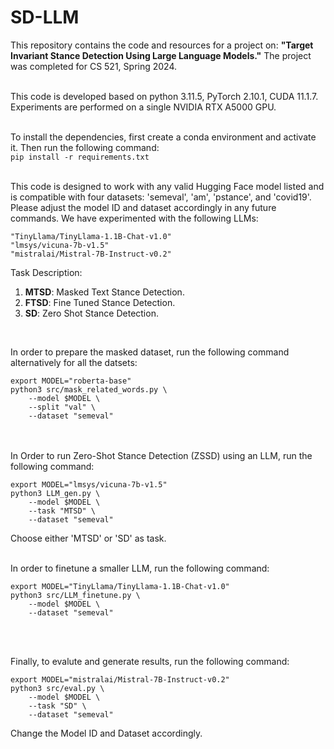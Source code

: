 # SD-LLM
This repository contains the code and resources for a project on: __"Target Invariant Stance Detection Using Large Language Models."__ The project was completed for CS 521, Spring 2024.<br><br>

This code is developed based on python 3.11.5, PyTorch 2.10.1, CUDA 11.1.7. Experiments are performed on a single NVIDIA RTX A5000 GPU.<br><br>



To install the dependencies, first create a conda environment and activate it. Then run the following command:<br>
`pip install -r requirements.txt` <br><br>


This code is designed to work with any valid Hugging Face model listed and is compatible with four datasets: 'semeval', 'am', 'pstance', and 'covid19'. Please adjust the model ID and dataset accordingly in any future commands.
We have experimented with the following LLMs:<br>
```
"TinyLlama/TinyLlama-1.1B-Chat-v1.0"
"lmsys/vicuna-7b-v1.5"
"mistralai/Mistral-7B-Instruct-v0.2"
```

Task Description:<br>
1. **MTSD**: Masked Text Stance Detection.<br>
2. **FTSD**: Fine Tuned Stance Detection.<br>
3. **SD**: Zero Shot Stance Detection.<br>
<br>

In order to prepare the masked dataset, run the following command alternatively for all the datsets:<br>
```
export MODEL="roberta-base" 
python3 src/mask_related_words.py \
    --model $MODEL \
    --split "val" \
    --dataset "semeval"
```

<br><br>
In Order to run Zero-Shot Stance Detection (ZSSD) using an LLM, run the following command:<br>

```
export MODEL="lmsys/vicuna-7b-v1.5"
python3 LLM_gen.py \
    --model $MODEL \
    --task "MTSD" \
    --dataset "semeval"
```
Choose either 'MTSD' or 'SD' as task. <br><br>

In order to finetune a smaller LLM, run the following command:
```
export MODEL="TinyLlama/TinyLlama-1.1B-Chat-v1.0" 
python3 src/LLM_finetune.py \
    --model $MODEL \
    --dataset "semeval"
```
<br><br>

Finally, to evalute and generate results, run the following command:
```
export MODEL="mistralai/Mistral-7B-Instruct-v0.2"
python3 src/eval.py \
    --model $MODEL \
    --task "SD" \
    --dataset "semeval"
```
Change the Model ID and Dataset accordingly.
